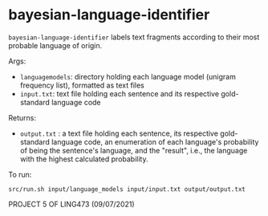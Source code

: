 # bayesian-language-identifier
```bayesian-language-identifier``` labels text fragments according to their most probable language of origin.

Args:
* ```languagemodels```: directory holding each language model (unigram frequency list), formatted as text files
* ```input.txt```: text file holding each sentence and its respective gold-standard language code

Returns:
* ```output.txt``` : a text file holding each sentence, its respective gold-standard language code, an enumeration of each language's probability of being the sentence's language, and the "result", i.e., the language with the highest calculated probability.

To run: 
```
src/run.sh input/language_models input/input.txt output/output.txt
```
PROJECT 5 OF LING473 (09/07/2021)
